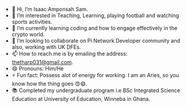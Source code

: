 - 👋 Hi, I’m Isaac Amponsah Sam. 
- 👀 I’m interested in Teaching, Learning, playing football and watching sports activities. 
- 🌱 I’m currently learning coding and how to engage effectively in the crypto world. 
- 💞️ I’m looking to collaborate on Pi Network Developer community and also, working with UK DFEs. 
- 📫 How to reach me is by emailing the address: thetharp031@gmail.com. 
- 😄 Pronouns: Him/He 
- ⚡ Fun fact: Possess alot of energy for working. I am an Aries, so you know how the thing goes 😍😄. 
- 📚 Completed my undergraduate program i.e BSc Integrated Science Education at University of Education, Winneba in Ghana. 
<!---
thetharp-031/thetharp-031 is a ✨ special ✨ repository because its `README.md` (this file) appears on your GitHub profile.
You can click the Preview link to take a look at your changes.
--->
